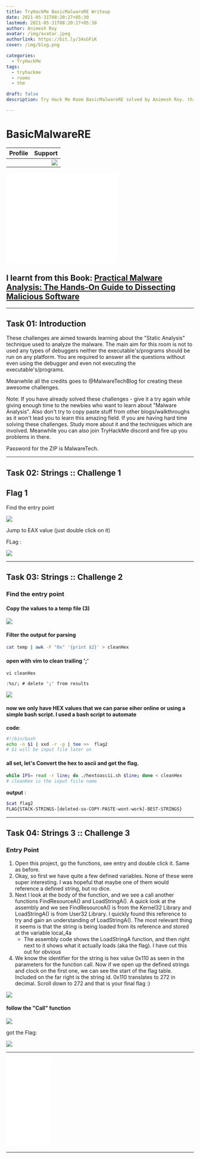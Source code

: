 ```yaml
---
title: TryHackMe BasicMalwareRE Writeup
date: 2021-05-31T08:20:27+05:30
lastmod: 2021-05-31T08:20:27+05:30
author: Animesh Roy
avatar: /img/avatar.jpeg
authorlink: https://bit.ly/34sGFiK
cover: /img/blog.png

categories:
  - TryHackMe
tags:
  - tryhackme
  - rooms
  - thm

draft: false
description: Try Hack Me Room BasicMalwareRE solved by Animesh Roy. this is a walkthough. read more...

---
```

# BasicMalwareRE



|Profile|Support|
|:-----|-----:|
|<script src="https://tryhackme.com/badge/434937"></script>|<a href="https://www.buymeacoffee.com/anir0y"><img src="https://img.buymeacoffee.com/button-api/?text=Cheers!!!&emoji=🍺&slug=anir0y&button_colour=BD5FFF&font_colour=ffffff&font_family=Lato&outline_colour=000000&coffee_colour=FFDD00"></a>|

<!-- Amazon Ads-->
<iframe style="width:300px;height:240px;" marginwidth="0" marginheight="0" scrolling="no" frameborder="0" src="//ws-in.amazon-adsystem.com/widgets/q?ServiceVersion=20070822&OneJS=1&Operation=GetAdHtml&MarketPlace=IN&source=ss&ref=as_ss_li_til&ad_type=product_link&tracking_id=anir0y-21&language=en_IN&marketplace=amazon&region=IN&placement=1593272901&asins=1593272901&linkId=60304e65b31865f7a816862eaac56668&show_border=false&link_opens_in_new_window=true"></iframe>
<!-- Amazon Ads-->

## I learnt from this Book: [Practical Malware Analysis: The Hands-On Guide to Dissecting Malicious Software](https://amzn.to/3uCw0N5)

---

## Task 01: Introduction

These challenges are aimed towards learning about the "Static Analysis" technique used to analyze the malware. The main aim for this room is not to used any types of debuggers neither the executable's/programs should be run on any platform. You are required to answer all the questions without even using the debugger and even not executing the executable's/programs.

Meanwhile all the credits goes to @MalwareTechBlog for creating these awesome challenges. 

Note: If you have already solved these challenges - give it a try again while giving enough time to the newbies who want to learn about "Malware Analysis". Also don't try to copy paste stuff from other blogs/walkthroughs as it won't lead you to learn this amazing field. If you are having hard time solving these challenges. Study more about it and the techniques which are involved. Meanwhile you can also join TryHackMe discord and fire up you problems in there.

Password for the ZIP is MalwareTech.

---

## Task 02: Strings :: Challenge 1

## Flag 1

Find the entry point 

![](https://i.imgur.com/4SqwuGb.png)

Jump to EAX value (just double click on it)

FLag : 

![](https://i.imgur.com/LZmUoyB.png)

--- 
## Task 03:  Strings :: Challenge 2

### Find the entry point 

#### Copy the values to a temp file (3)

![](https://i.imgur.com/j0PSCIT.png)

#### Filter the output for parsing 

```bash 
cat temp | awk -F "0x" '{print $2}' > cleanHex
```

#### open with vim to clean trailing ';'

```
vi cleanHex
```

```
:%s/; # delete ';' from results
```
![](https://i.imgur.com/lsrfxud.png)


#### now we only have HEX values that we can parse eiher online or using a simple bash script. I used a bash script to automate

**code**:
```bash
#!/bin/bash
echo -n $1 | xxd -r -p | tee >>  flag2
# $1 will be input file later on
```

#### all set, let's Convert the hex to ascii and get the flag.

```bash
while IFS= read -r line; do ./hextoascii.sh $line; done < cleanHex 
# cleanHex is the input fiile name
```

**output** : 
```bash 
$cat flag2 
FLAG{STACK-STRINGS-[deleted-so-COPY-PASTE-wont-work]-BEST-STRINGS}
```
---

## Task 04: Strings 3 :: Challenge 3

### Entry Point 
1. Open this project, go the functions, see entry and double click it. Same as before.
2. Okay, so first we have quite a few defined variables. None of these were super interesting. I was hopeful that maybe one of them would reference a defined string, but no dice.
3. Next I look at the body of the function, and we see a call another functions FindResourceA() and LoadStringA(). A quick look at the assembly and we see FindResourceA() is from the Kernel32 Library and LoadStringA() is from User32 Library. I quickly found this reference to try and gain an understanding of LoadStringA(). The most relevant thing it seems is that the string is being loaded from its reference and stored at the variable local_4a
	*  The assembly code shows the LoadStringA function, and then right next to it shows what it actually loads (aka the flag). I have cut this out for obvious
4. We know the identifier for the string is hex value 0x110 as seen in the parameters for the function call. Now if we open up the defined strings and clock on the first one, we can see the start of the flag table. Included on the far right is the string id. 0x110 translates to 272 in decimal. Scroll down to 272 and that is your final flag :)


![](https://i.imgur.com/iFYCXFm.png)

#### follow the "Call" function

![](https://i.imgur.com/kbvQ3vc.png)

got the Flag: 

![](https://i.imgur.com/xqp4YjQ.png)





---

<!-- Amazon Ads-->
<iframe style="width:120px;height:240px;" marginwidth="0" marginheight="0" scrolling="no" frameborder="0" src="//ws-in.amazon-adsystem.com/widgets/q?ServiceVersion=20070822&OneJS=1&Operation=GetAdHtml&MarketPlace=IN&source=ss&ref=as_ss_li_til&ad_type=product_link&tracking_id=anir0y-21&language=en_IN&marketplace=amazon&region=IN&placement=1593272901&asins=1593272901&linkId=60304e65b31865f7a816862eaac56668&show_border=false&link_opens_in_new_window=true"></iframe>
<!-- Amazon Ads-->

---